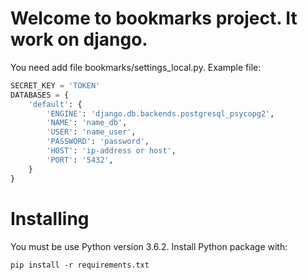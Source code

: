 # Welcome to bookmarks project. It work on django.

You need add file bookmarks/settings_local.py. Example file:
```python
SECRET_KEY = 'TOKEN'
DATABASES = {
    'default': {
        'ENGINE': 'django.db.backends.postgresql_psycopg2',
        'NAME': 'name_db',
        'USER': 'name_user',
        'PASSWORD': 'password',
        'HOST': 'ip-address or host',
        'PORT': '5432',
    }
}
```

# Installing

You must be use Python version 3.6.2. Install Python package with:
```
pip install -r requirements.txt
```
